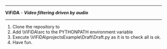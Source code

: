 ************************************************
**ViFiDA** - ***Video filtering driven by audio***
************************************************

1. Clone the repository to <YourFolder>
2. Add <YourFolder>\ViFiDA\src to the PYTHONPATH environment variable
3. Execute <YourFolder>\ViFiDA\projectsExample\Draft\Draft.py as it is to check all is ok.
4. Have fun.

